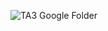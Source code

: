 ![TA3 Google Folder](https://drive.google.com/drive/folders/18-LtN7IIjdGWQi__2BLWz3kvnt5uUw8W?usp=sharing)